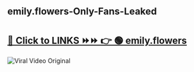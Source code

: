 
 ## emily.flowers-Only-Fans-Leaked

# <h2><a href="https://clipsfans.com/emily.flowers&ref=git">🔗 Click to LINKS ⏩⏩ 👉 🟢 emily.flowers </a></h2>

<a href="https://clipsfans.com/emily.flowers&ref=git" rel="nofollow" data-target="animated-image.originalLink"><img src="https://i.ibb.co.com/xMMVF88/686577567.gif" alt="Viral Video Original" style="max-width: 100%; display: inline-block;" data-target="animated-image.originalImage"></a>
